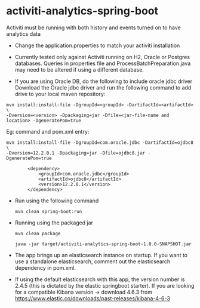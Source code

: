 # activiti-analytics-spring-boot
Activiti must be running with both history and events turned on to have analytics data

* Change the application.properties to match your activiti installation

* Currently tested only against Activiti running on H2, Oracle or Postgres databases. Queries in properties file and ProcessBatchPreparation.java may need to be altered if using a different database.

* If you are using Oracle DB, do the following to include oracle jdbc driver
Download the Oracle jdbc driver and run the following command to add drive to your local maven repository:

```
mvn install:install-file -DgroupId=<groupId> -DartifactId=<artifactId> \
-Dversion=<version> -Dpackaging=jar -Dfile=<jar-file-name and location> -DgeneratePom=true

```
Eg: command and pom.xml entry:
```
mvn install:install-file -DgroupId=com.oracle.jdbc -DartifactId=ojdbc8 \
-Dversion=12.2.0.1 -Dpackaging=jar -Dfile=ojdbc8.jar -DgeneratePom=true

```
```
		<dependency>
			<groupId>com.oracle.jdbc</groupId>
			<artifactId>ojdbc8</artifactId>
			<version>12.2.0.1</version>
		</dependency>
```

* Run using the following command 
	
	`mvn clean spring-boot:run `
	
* Running using the packaged jar
	
	`mvn clean package`
	
	`java -jar target/activiti-analytics-spring-boot-1.0.0-SNAPSHOT.jar`
	
* The app brings up an elasticsearch instance on startup. If you want to use a standalone elasticsearch, comment out the elasticsearch dependency in pom.xml.
* If using the default elasticsearch with this app, the version number is 2.4.5 (this is dictated by the elastic springboot starter). If you are looking for a compatible Kibana version -> download 4.6.3 from https://www.elastic.co/downloads/past-releases/kibana-4-6-3